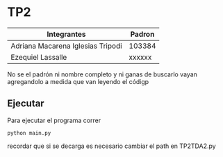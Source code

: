 # TP2
| Integrantes                        | Padron |
| -------------------------------    | ------ |
| Adriana Macarena Iglesias Tripodi  | 103384 |
| Ezequiel Lassalle                  | xxxxxx |

No se el padrón ni nombre completo y ni ganas de buscarlo vayan agregandolo a medida que van leyendo el códigp

## Ejecutar
Para ejecutar el programa correr
```
python main.py
```
recordar que si se decarga es necesario cambiar el path en TP2TDA2.py
